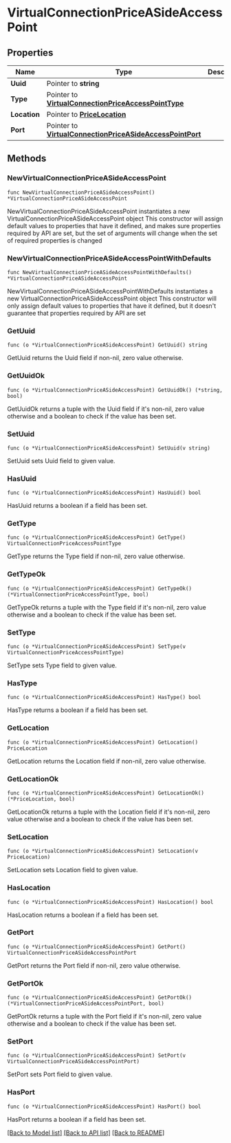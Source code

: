# VirtualConnectionPriceASideAccessPoint

## Properties

Name | Type | Description | Notes
------------ | ------------- | ------------- | -------------
**Uuid** | Pointer to **string** |  | [optional] 
**Type** | Pointer to [**VirtualConnectionPriceAccessPointType**](VirtualConnectionPriceAccessPointType.md) |  | [optional] 
**Location** | Pointer to [**PriceLocation**](PriceLocation.md) |  | [optional] 
**Port** | Pointer to [**VirtualConnectionPriceASideAccessPointPort**](VirtualConnectionPriceASideAccessPointPort.md) |  | [optional] 

## Methods

### NewVirtualConnectionPriceASideAccessPoint

`func NewVirtualConnectionPriceASideAccessPoint() *VirtualConnectionPriceASideAccessPoint`

NewVirtualConnectionPriceASideAccessPoint instantiates a new VirtualConnectionPriceASideAccessPoint object
This constructor will assign default values to properties that have it defined,
and makes sure properties required by API are set, but the set of arguments
will change when the set of required properties is changed

### NewVirtualConnectionPriceASideAccessPointWithDefaults

`func NewVirtualConnectionPriceASideAccessPointWithDefaults() *VirtualConnectionPriceASideAccessPoint`

NewVirtualConnectionPriceASideAccessPointWithDefaults instantiates a new VirtualConnectionPriceASideAccessPoint object
This constructor will only assign default values to properties that have it defined,
but it doesn't guarantee that properties required by API are set

### GetUuid

`func (o *VirtualConnectionPriceASideAccessPoint) GetUuid() string`

GetUuid returns the Uuid field if non-nil, zero value otherwise.

### GetUuidOk

`func (o *VirtualConnectionPriceASideAccessPoint) GetUuidOk() (*string, bool)`

GetUuidOk returns a tuple with the Uuid field if it's non-nil, zero value otherwise
and a boolean to check if the value has been set.

### SetUuid

`func (o *VirtualConnectionPriceASideAccessPoint) SetUuid(v string)`

SetUuid sets Uuid field to given value.

### HasUuid

`func (o *VirtualConnectionPriceASideAccessPoint) HasUuid() bool`

HasUuid returns a boolean if a field has been set.

### GetType

`func (o *VirtualConnectionPriceASideAccessPoint) GetType() VirtualConnectionPriceAccessPointType`

GetType returns the Type field if non-nil, zero value otherwise.

### GetTypeOk

`func (o *VirtualConnectionPriceASideAccessPoint) GetTypeOk() (*VirtualConnectionPriceAccessPointType, bool)`

GetTypeOk returns a tuple with the Type field if it's non-nil, zero value otherwise
and a boolean to check if the value has been set.

### SetType

`func (o *VirtualConnectionPriceASideAccessPoint) SetType(v VirtualConnectionPriceAccessPointType)`

SetType sets Type field to given value.

### HasType

`func (o *VirtualConnectionPriceASideAccessPoint) HasType() bool`

HasType returns a boolean if a field has been set.

### GetLocation

`func (o *VirtualConnectionPriceASideAccessPoint) GetLocation() PriceLocation`

GetLocation returns the Location field if non-nil, zero value otherwise.

### GetLocationOk

`func (o *VirtualConnectionPriceASideAccessPoint) GetLocationOk() (*PriceLocation, bool)`

GetLocationOk returns a tuple with the Location field if it's non-nil, zero value otherwise
and a boolean to check if the value has been set.

### SetLocation

`func (o *VirtualConnectionPriceASideAccessPoint) SetLocation(v PriceLocation)`

SetLocation sets Location field to given value.

### HasLocation

`func (o *VirtualConnectionPriceASideAccessPoint) HasLocation() bool`

HasLocation returns a boolean if a field has been set.

### GetPort

`func (o *VirtualConnectionPriceASideAccessPoint) GetPort() VirtualConnectionPriceASideAccessPointPort`

GetPort returns the Port field if non-nil, zero value otherwise.

### GetPortOk

`func (o *VirtualConnectionPriceASideAccessPoint) GetPortOk() (*VirtualConnectionPriceASideAccessPointPort, bool)`

GetPortOk returns a tuple with the Port field if it's non-nil, zero value otherwise
and a boolean to check if the value has been set.

### SetPort

`func (o *VirtualConnectionPriceASideAccessPoint) SetPort(v VirtualConnectionPriceASideAccessPointPort)`

SetPort sets Port field to given value.

### HasPort

`func (o *VirtualConnectionPriceASideAccessPoint) HasPort() bool`

HasPort returns a boolean if a field has been set.


[[Back to Model list]](../README.md#documentation-for-models) [[Back to API list]](../README.md#documentation-for-api-endpoints) [[Back to README]](../README.md)


